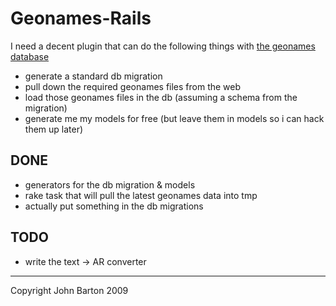 Geonames-Rails
===

I need a decent plugin that can do the following things with [the geonames database](http://www.geonames.org/)

  * generate a standard db migration
  * pull down the required geonames files from the web
  * load those geonames files in the db (assuming a schema from the migration)
  * generate me my models for free (but leave them in models so i can hack them up later)

DONE
---

  * generators for the db migration & models
  * rake task that will pull the latest geonames data into tmp
  * actually put something in the db migrations

TODO
---

  * write the text -> AR converter

---

Copyright John Barton 2009